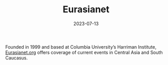 ﻿---
title: "Eurasianet"
linkTitle: "Eurasianet"
contributor: ["Aizada Arystanbek"]
created: 2022-07-27
countries: ["Kazakhstan", "Uzbekistan"]
category: ["Independent media"]
tags: ["media", "news", "international"]
date_start: [1999]
date_end: []
data_type: ["news"] 
language: ["Russian", "English"]
date: 2023-07-13
description: 
  Eurasianet offers coverage of current events in Central Asia and South Caucasus.
---

Founded in 1999 and based at Columbia University’s Harriman Institute, [Eurasianet.org](https://eurasianet.org/) offers coverage of current events in Central Asia and South Caucasus.
